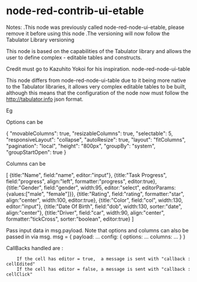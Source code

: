 # node-red-contrib-ui-etable

Notes: 
	.This node was previously called node-red-node-ui-etable, please
	 remove it before using this node
	.The versioning will now follow the Tabulator Library versioning

This node is based on the capabilities of the Tabulator library and allows 
the user to define complex - editable tables and constructs.

Credit must go to Kazuhito Yokoi for his inspiration. node-red-node-ui-table

This node differs from node-red-node-ui-table due to it being more native to
the Tabulator libraries, it allows very complex editable tables to be built, although this means that the configuration of the node now must follow the http://tabulator.info json format.

Eg

Options can be

{
    "movableColumns": true,
    "resizableColumns": true,
    "selectable": 5,
    "responsiveLayout": "collapse",
    "autoResize": true,
    "layout": "fitColumns",
    "pagination": "local",
    "height": "800px",
    "groupBy": "system",
    "groupStartOpen": true
}

Columns can be

[		{title:"Name", field:"name", editor:"input"},
		{title:"Task Progress", field:"progress", align:"left", formatter:"progress", editor:true},
		{title:"Gender", field:"gender", width:95, editor:"select", editorParams:{values:["male", "female"]}},
		{title:"Rating", field:"rating", formatter:"star", align:"center", width:100, editor:true},
		{title:"Color", field:"col", width:130, editor:"input"},
		{title:"Date Of Birth", field:"dob", width:130, sorter:"date", align:"center"},
		{title:"Driver", field:"car", width:90,  align:"center", formatter:"tickCross", sorter:"boolean", editor:true}
]

Pass input data in msg.payload. Note that options and columns can also be passed in via msg. 
msg = {
    payload: ...
    config: {
        options: ...
        columns: ...
    }
}

CallBacks handled are :

        If the cell has editor = true,  a message is sent with "callback : cellEdited" 
        If the cell has editor = false, a message is sent with "callback : cellClick"

